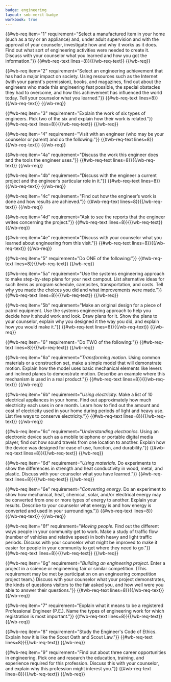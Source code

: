 ```yaml
---
badge: engineering
layout: smb-merit-badge
workbook: true
---
```



{{#wb-req item="1" requirement="Select a manufactured item in your home (such as a toy or an appliance) and, under adult supervision and with the approval of your counselor, investigate how and why it works as it does. Find out what sort of engineering activities were needed to create it. Discuss with your counselor what you learned and how you got the information."}}
{{#wb-req-text lines=8}}{{/wb-req-text}}
{{/wb-req}}

{{#wb-req item="2" requirement="Select an engineering achievement that has had a major impact on society. Using resources such as the Internet (with your parent's permission), books, and magazines, find out about the engineers who made this engineering feat possible, the special obstacles they had to overcome, and how this achievement has influenced the world today. Tell your counselor what you learned."}}
{{#wb-req-text lines=8}}{{/wb-req-text}}
{{/wb-req}}

{{#wb-req item="3" requirement="Explain the work of six types of engineers. Pick two of the six and explain how their work is related."}}
{{#wb-req-text lines=8}}{{/wb-req-text}}
{{/wb-req}}

{{#wb-req item="4" requirement="Visit with an engineer (who may be your counselor or parent) and do the following:"}}
{{#wb-req-text lines=8}}{{/wb-req-text}}
{{/wb-req}}

{{#wb-req item="4a" requirement="Discuss the work this engineer does and the tools the engineer uses."}}
{{#wb-req-text lines=8}}{{/wb-req-text}}
{{/wb-req}}

{{#wb-req item="4b" requirement="Discuss with the engineer a current project and the engineer’s particular role in it."}}
{{#wb-req-text lines=8}}{{/wb-req-text}}
{{/wb-req}}

{{#wb-req item="4c" requirement="Find out how the engineer’s work is done and how results are achieved."}}
{{#wb-req-text lines=8}}{{/wb-req-text}}
{{/wb-req}}

{{#wb-req item="4d" requirement="Ask to see the reports that the engineer writes concerning the project."}}
{{#wb-req-text lines=8}}{{/wb-req-text}}
{{/wb-req}}

{{#wb-req item="4e" requirement="Discuss with your counselor what you learned about engineering from this visit."}}
{{#wb-req-text lines=8}}{{/wb-req-text}}
{{/wb-req}}

{{#wb-req item="5" requirement="Do ONE of the following:"}}
{{#wb-req-text lines=8}}{{/wb-req-text}}
{{/wb-req}}

{{#wb-req item="5a" requirement="Use the systems engineering approach to make step-by-step plans for your next campout. List alternative ideas for such items as program schedule, campsites, transportation, and costs. Tell why you made the choices you did and what improvements were made."}}
{{#wb-req-text lines=8}}{{/wb-req-text}}
{{/wb-req}}

{{#wb-req item="5b" requirement="Make an original design for a piece of patrol equipment. Use the systems engineering approach to help you decide how it should work and look. Draw plans for it. Show the plans to your counselor, explain why you designed it the way you did, and explain how you would make it."}}
{{#wb-req-text lines=8}}{{/wb-req-text}}
{{/wb-req}}

{{#wb-req item="6" requirement="Do TWO of the following:"}}
{{#wb-req-text lines=8}}{{/wb-req-text}}
{{/wb-req}}

{{#wb-req item="6a" requirement="*Transforming motion.* Using common materials or a construction set, make a simple model that will demonstrate motion. Explain how the model uses basic mechanical elements like levers and inclined planes to demonstrate motion. Describe an example where this mechanism is used in a real product."}}
{{#wb-req-text lines=8}}{{/wb-req-text}}
{{/wb-req}}

{{#wb-req item="6b" requirement="*Using electricity.* Make a list of 10 electrical appliances in your home. Find out approximately how much electricity each uses in one month. Learn how to find out the amount and cost of electricity used in your home during periods of light and heavy use. List five ways to conserve electricity."}}
{{#wb-req-text lines=8}}{{/wb-req-text}}
{{/wb-req}}

{{#wb-req item="6c" requirement="*Understanding electronics.* Using an electronic device such as a mobile telephone or portable digital media player, find out how sound travels from one location to another. Explain how the device was designed for ease of use, function, and durability."}}
{{#wb-req-text lines=8}}{{/wb-req-text}}
{{/wb-req}}

{{#wb-req item="6d" requirement="*Using materials.* Do experiments to show the differences in strength and heat conductivity in wood, metal, and plastic. Discuss with your counselor what you have learned."}}
{{#wb-req-text lines=8}}{{/wb-req-text}}
{{/wb-req}}

{{#wb-req item="6e" requirement="*Converting energy.* Do an experiment to show how mechanical, heat, chemical, solar, and/or electrical energy may be converted from one or more types of energy to another. Explain your results. Describe to your counselor what energy is and how energy is converted and used in your surroundings."}}
{{#wb-req-text lines=8}}{{/wb-req-text}}
{{/wb-req}}

{{#wb-req item="6f" requirement="*Moving people.* Find out the different ways people in your community get to work. Make a study of traffic flow (number of vehicles and relative speed) in both heavy and light traffic periods. Discuss with your counselor what might be improved to make it easier for people in your community to get where they need to go."}}
{{#wb-req-text lines=8}}{{/wb-req-text}}
{{/wb-req}}

{{#wb-req item="6g" requirement="*Building an engineering project.* Enter a project in a science or engineering fair or similar competition. (This requirement may be met by participation on an engineering competition project team.) Discuss with your counselor what your project demonstrates, the kinds of questions visitors to the fair asked you, and how well were you able to answer their questions."}}
{{#wb-req-text lines=8}}{{/wb-req-text}}
{{/wb-req}}

{{#wb-req item="7" requirement="Explain what it means to be a registered Professional Engineer (P.E.). Name the types of engineering work for which registration is most important."}}
{{#wb-req-text lines=8}}{{/wb-req-text}}
{{/wb-req}}

{{#wb-req item="8" requirement="Study the Engineer's Code of Ethics. Explain how it is like the Scout Oath and Scout Law."}}
{{#wb-req-text lines=8}}{{/wb-req-text}}
{{/wb-req}}

{{#wb-req item="9" requirement="Find out about three career opportunities in engineering. Pick one and research the education, training, and experience required for this profession. Discuss this with your counselor, and explain why this profession might interest you."}}
{{#wb-req-text lines=8}}{{/wb-req-text}}
{{/wb-req}}
